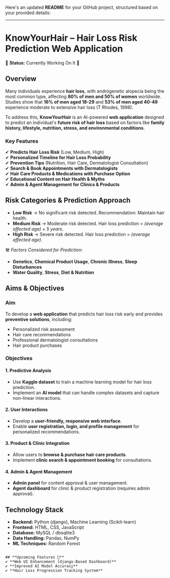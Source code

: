 Here's an updated **README** for your GitHub project, structured based on your provided details:  

---

# **KnowYourHair – Hair Loss Risk Prediction Web Application**  
🚧 **Status:** Currently Working On It 🚧  

## **Overview**  
Many individuals experience **hair loss**, with androgenetic alopecia being the most common type, affecting **80% of men and 50% of women** worldwide. Studies show that **16% of men aged 18-29** and **53% of men aged 40-49** experience moderate to extensive hair loss (T Rhodes, 1998).  

To address this, **KnowYourHair** is an AI-powered **web application** designed to predict an individual's **future risk of hair loss** based on factors like **family history, lifestyle, nutrition, stress, and environmental conditions**.  

### **Key Features**  
✔ **Predicts Hair Loss Risk** (Low, Medium, High)  
✔ **Personalized Timeline for Hair Loss Probability**  
✔ **Prevention Tips** (Nutrition, Hair Care, Dermatologist Consultation)  
✔ **Search & Book Appointments with Dermatologists**  
✔ **Hair Care Products & Medications with Purchase Option**  
✔ **Educational Content on Hair Health & Myths**  
✔ **Admin & Agent Management for Clinics & Products**  

## **Risk Categories & Prediction Approach**  
- **Low Risk** → No significant risk detected. Recommendation: Maintain hair health.  
- **Medium Risk** → Moderate risk detected. Hair loss prediction = *(average affected age) + 5 years*.  
- **High Risk** → Severe risk detected. Hair loss prediction = *(average affected age)*.  

🛠 *Factors Considered for Prediction:*  
- **Genetics**, **Chemical Product Usage**, **Chronic Illness**, **Sleep Disturbances**  
- **Water Quality**, **Stress**, **Diet & Nutrition**  

## **Aims & Objectives**  
### **Aim**  
To develop a **web application** that predicts hair loss risk early and provides **preventive solutions**, including:  
- Personalized risk assessment  
- Hair care recommendations  
- Professional dermatologist consultations  
- Hair product purchases  

### **Objectives**  
#### **1. Predictive Analysis**  
- Use **Kaggle dataset** to train a machine learning model for hair loss prediction.  
- Implement an **AI model** that can handle complex datasets and capture non-linear interactions.  

#### **2. User Interactions**  
- Develop a **user-friendly, responsive web interface**.  
- Enable **user registration, login, and profile management** for personalized recommendations.  

#### **3. Product & Clinic Integration**  
- Allow users to **browse & purchase hair care products**.  
- Implement **clinic search & appointment booking** for consultations.  

#### **4. Admin & Agent Management**  
- **Admin panel** for content approval & user management.  
- **Agent dashboard** for clinic & product registration (requires admin approval).  

## **Technology Stack**  
- **Backend:** Python (django), Machine Learning (Scikit-learn)  
- **Frontend:** HTML, CSS, JavaScript  
- **Database:** MySQL / dbsqlite3  
- **Data Handling:** Pandas, NumPy  
- **ML Techniques:** Random Forest 


```  

## **Upcoming Features 🚀**  
✔ **Web UI Enhancement (django-Based Dashboard)**  
✔ **Improved AI Model Accuracy**  
✔ **Hair Loss Progression Tracking System**  


